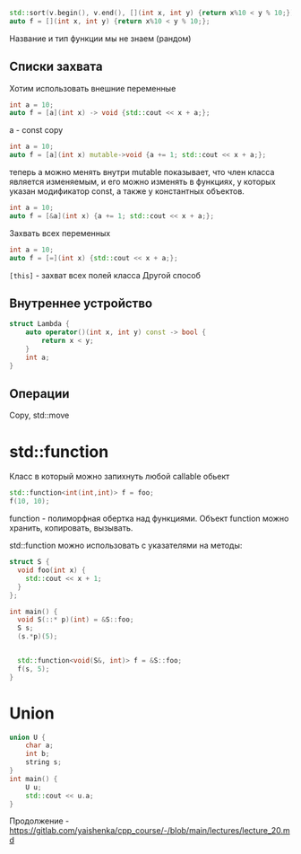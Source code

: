 ```C++
std::sort(v.begin(), v.end(), [](int x, int y) {return x%10 < y % 10;})
auto f = [](int x, int y) {return x%10 < y % 10;};
```
Название и тип функции мы не знаем (рандом)

## Списки захвата
Хотим использовать внешние переменные
```C++
int a = 10;
auto f = [a](int x) -> void {std::cout << x + a;};
```
a - const copy
```C++
int a = 10;
auto f = [a](int x) mutable->void {a += 1; std::cout << x + a;};
```
теперь a можно менять внутри
mutable показывает, что член класса является изменяемым, и его можно изменять в функциях, у которых указан модификатор const, а также у константных объектов.
```C++
int a = 10;
auto f = [&a](int x) {a += 1; std::cout << x + a;};
```
Захвать всех переменных
```C++
int a = 10;
auto f = [=](int x) {std::cout << x + a;};
```
`[this]` - захват всех полей класса
Другой способ

## Внутреннее устройство
```C++
struct Lambda {
	auto operator()(int x, int y) const -> bool {
		return x < y;
	}
	int a;
}
```

## Операции
Copy, std::move

# std::function
Класс в который можно запихнуть любой callable обьект
```C++
std::function<int(int,int)> f = foo;
f(10, 10);
```

function - полиморфная обертка над функциями. Объект function можно хранить, копировать, вызывать.

std::function можно использовать с указателями на методы:
```C++
struct S {
  void foo(int x) {
    std::cout << x + 1;
  }
};

int main() {
  void S(::* p)(int) = &S::foo;
  S s;
  (s.*p)(5);


  std::function<void(S&, int)> f = &S::foo;
  f(s, 5);
}
```

# Union
```C++
union U {
	char a;
	int b;
	string s;
}
int main() {
	U u;
	std::cout << u.a;
}
```
Продолжение  - https://gitlab.com/yaishenka/cpp_course/-/blob/main/lectures/lecture_20.md
